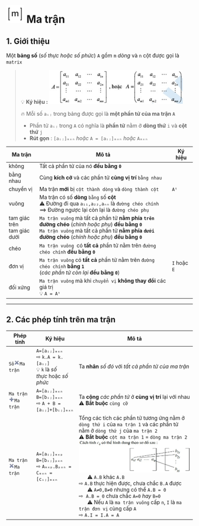 # ![icons8-matrix.png](https://raw.githubusercontent.com/Zenfection/Image/master/2021/03/30-20-17-29-icons8-matrix.png) Ma trận

## 1. Giới thiệu

Một **bảng số** (*số thực hoặc số phức*) `A` gồm `m` *dòng* và `n` cột được gọi là `matrix`

> 💡 **Ký hiệu :** <img title="" src="https://raw.githubusercontent.com/Zenfection/Image/master/2021/03/30-20-19-02-6b8e0341-3881-47bc-8dc9-f808e834903d.jpg" alt="6b8e0341-3881-47bc-8dc9-f808e834903d.jpg" width="361">
> 
> 🔥 Mỗi số `aᵢⱼ`  trong bảng được gọi là **một phần tử của ma trận `A`**
> 
> - Phần tử `aᵢⱼ` trong `A` có nghĩa là **phần tử** nằm ở **dòng thứ** `i` và **cột thứ** `j`
> - **Rút gọn** : `[aᵢⱼ]ₘₓₙ` *hoặc* `A = [aᵢⱼ]ₘₓₙ` *hoặc* `Aₘₓₙ`

| Ma trận                        | Mô tả                                                                                                                                                                                                        | Ký hiệu      |
| ------------------------------ | ------------------------------------------------------------------------------------------------------------------------------------------------------------------------------------------------------------ | ------------ |
| không                          | Tất cả phần tử của nó **đều bằng `0`**                                                                                                                                                                       |              |
| bằng nhau                      | Cùng **kích cỡ** và các phần tử **cùng vị trí** `bằng nhau`                                                                                                                                                  |              |
| chuyển vị                      | Ma trận **mới** bị `cột thành dòng` và `dòng thành cột`                                                                                                                                                      | `Aᵗ`         |
| vuông                          | Ma trận có số **dòng** `bằng` số **cột**<br>⚠️ Đường đi qua `a₁₁,a₂₂,aₙₙ` là `đường chéo chính` <br>==> Đường ngược lại còn lại là `đường chéo phụ`                                                          |              |
| tam giác trên<br>tam giác dưới | `Ma trận vuông` mà tất cả phần tử **nằm phía `trên` đường chéo** (*chính hoặc phụ*) **đều bằng `0`**<br>`Ma trận vuông` mà tất cả phần tử **nằm phía `dưới` đường chéo** (*chính hoặc phụ*) **đều bằng `0`** |              |
| chéo                           | `Ma trận vuông`  có **tất cả** phần tử nằm trên `đường chéo chính` **đều bằng `0`**                                                                                                                          |              |
| đơn vị                         | `Ma trận vuông` có **tất cả** phần tử nằm trên `đường chéo chính` **bằng `1`**<br> (*các phần tử còn lại* **đều bằng `0`**)                                                                                  | `I` hoặc `E` |
| đối xứng                       | `Ma trận vuông` mà khi `chuyển vị` **không thay đổi** các giá trị<br>💡 `A = Aᵗ`                                                                                                                             |              |

---

## 2. Các phép tính trên ma trận

| Phép tính                                                                                                                                                                      | Ký hiệu                                                                 | Mô tả                                                                                                                                                                                                                                                                                                                                                                                                                                                                                                                                                                                                                                                                      |
| ------------------------------------------------------------------------------------------------------------------------------------------------------------------------------ | ----------------------------------------------------------------------- | -------------------------------------------------------------------------------------------------------------------------------------------------------------------------------------------------------------------------------------------------------------------------------------------------------------------------------------------------------------------------------------------------------------------------------------------------------------------------------------------------------------------------------------------------------------------------------------------------------------------------------------------------------------------------- |
| `Số`<img src="https://raw.githubusercontent.com/Zenfection/Image/master/2021/03/30-20-56-28-icons8-multiply.png" title="" alt="icons8-multiply.png" width="15">`Ma trận`       | `A=[aᵢⱼ]ₘₓₙ`<br>⇨ `k.A = k.[aᵢⱼ]`<br>💡 `k` là *số thực* hoặc *số phức* | Ta **nhân** *số đó* với *tất cả phần tử của ma trận*                                                                                                                                                                                                                                                                                                                                                                                                                                                                                                                                                                                                                       |
| `Ma trận` <img src="https://raw.githubusercontent.com/Zenfection/Image/master/2021/03/30-20-57-14-icons8-plus.png" title="" alt="icons8-plus.png" width="15">`Ma trận`         | `A=[aᵢⱼ]ₘₓₙ` <br>`B=[bᵢⱼ]ₘₓₙ`<br>⇨ `A + B =`<br>`[aᵢⱼ]+[bᵢⱼ]ₘₓₙ`        | Ta **cộng** *các phần tử* ở **cùng vị trí** lại với nhau<br>⚠️ **Bắt buộc** `cùng cỡ`                                                                                                                                                                                                                                                                                                                                                                                                                                                                                                                                                                                      |
| `Ma trận` <img src="https://raw.githubusercontent.com/Zenfection/Image/master/2021/03/30-20-56-28-icons8-multiply.png" title="" alt="icons8-multiply.png" width="15">`Ma trận` | `A=[aᵢⱼ]ₘₓₚ` <br>`B=[bᵢⱼ]ₚₓₙ`<br>⇨ `Aₘₓₚ.Bₚₓₙ =`<br>`Cₘₓₙ = [cᵢⱼ]ₘₓₙ`   | Tổng các tích các phần tử tương ứng nằm ở `dòng thứ i` của `ma trận 1` và các phần tử nằm ở `dòng thứ j` của `ma trận 2`<br>⚠️ **Bắt buộc** `cột ma trận 1` = `dòng ma trận 2`<br><img src="https://raw.githubusercontent.com/Zenfection/Image/master/2021/03/30-21-11-44-b4b685f2-73a0-4b82-938c-df0d2dfa295c.jpg" title="" alt="b4b685f2-73a0-4b82-938c-df0d2dfa295c.jpg" width="365"><br>      ⚠️ `A.B` khác `A.B` <br>⇨ `A.B` thực hiện được, chưa chắc `B.A` được<br>      ⚠️ `A≠0,B≠0` nhưng có thể `A.B = 0` <br>⇨  `A.B = 0` chưa chắc `A=0` *hay* `B=0`<br>      ⚠️ Nếu `A` là `ma trận vuông` cấp `n`, `I` là `ma trận đơn vị` cùng cấp `A`<br>⇨ `A.I = I.A = A` |
